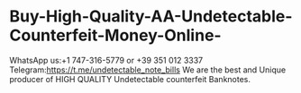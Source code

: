 # Buy-High-Quality-AA-Undetectable-Counterfeit-Money-Online-
WhatsApp us:+1 747-316-5779 or +39 351 012 3337 Telegram:https://t.me/undetectable_note_bills  We are the best and Unique producer of HIGH QUALITY Undetectable counterfeit Banknotes.
